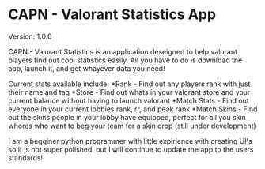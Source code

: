 # CAPN - Valorant Statistics App
Version: 1.0.0

CAPN - Valorant Statistics is an application deseigned to help valorant players find out cool statistics easily. All you have to do is download the app, launch it, and get whayever data you need!

Current stats available include:
  *Rank - Find out any players rank with just their name and tag
  *Store - Find out whats in your valorant store and your current balance without having to launch valorant
  *Match Stats - Find out everyone in your current lobbies rank, rr, and peak rank
  *Match Skins - Find out the skins people in your lobby have equipped, perfect for all you skin whores who want to beg your team for a skin drop (still under development)
 


I am a begginer python programmer with little expirience with creating UI's so it is not super polished, but I will continue to update the app to the users standards!
